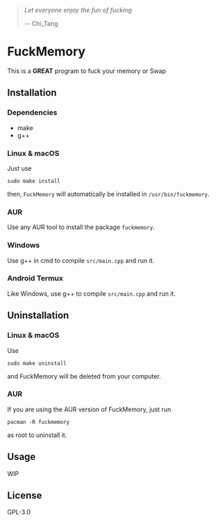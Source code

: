 > *Let everyone enjoy the fun of fucking*
> 
> -- Chi_Tang

# FuckMemory
This is a **GREAT** program to fuck your memory or Swap

## Installation
### Dependencies
- make
- g++
### Linux & macOS
Just use

```shell
sudo make install
```

then,  `FuckMemory` will automatically be installed in `/usr/bin/fuckmemory`.

### AUR
Use any AUR tool to install the package `fuckmemory`.

### Windows
Use g++ in cmd to compile `src/main.cpp` and run it.

### Android Termux
Like Windows, use g++ to compile `src/main.cpp` and run it.

## Uninstallation
### Linux & macOS
Use

```shell
sudo make uninstall
```

and FuckMemory will be deleted from your computer.

### AUR
If you are using the AUR version of FuckMemory, just run

```shell
pacman -R fuckmemory
```

as root to uninstall it.

## Usage
WIP

## License
GPL-3.0
